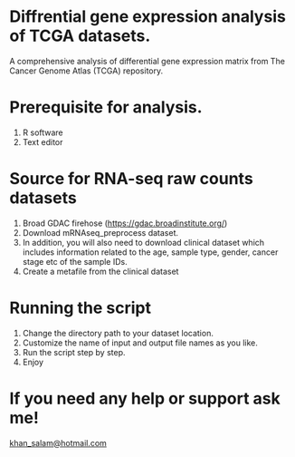# Diffrential gene expression analysis of TCGA datasets.
A comprehensive analysis of differential gene expression matrix from The Cancer Genome Atlas (TCGA) repository.

# Prerequisite for analysis.
1. R software
2. Text editor

# Source for RNA-seq raw counts datasets
1. Broad GDAC firehose (https://gdac.broadinstitute.org/)
2. Download mRNAseq_preprocess dataset.
3. In addition, you will also need to download clinical dataset which includes information related to the age, sample type, gender, cancer stage etc of the sample IDs.
4. Create a metafile from the clinical dataset    

# Running the script
1. Change the directory path to your dataset location. 
2. Customize the name of input and output file names as you like. 
3. Run the script step by step.
4. Enjoy

# If you need any help or support ask me!
khan_salam@hotmail.com
